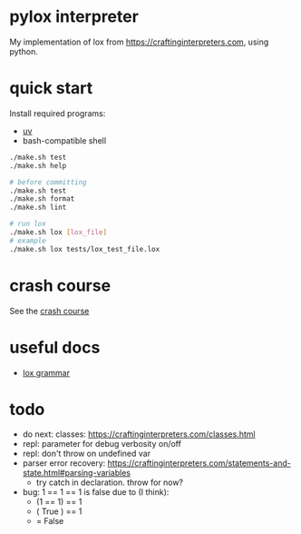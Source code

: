 # pylox interpreter

My implementation of lox from https://craftinginterpreters.com, using python.

# quick start
Install required programs:
- [uv](https://github.com/astral-sh/uv)
- bash-compatible shell

```sh
./make.sh test
./make.sh help

# before committing
./make.sh test
./make.sh format
./make.sh lint

# run lox
./make.sh lox [lox_file]
# example
./make.sh lox tests/lox_test_file.lox
```

# crash course
See the [crash course](/docs/crash-course.md)

# useful docs
- [lox grammar](https://craftinginterpreters.com/appendix-i.html)

# todo
- do next: classes: https://craftinginterpreters.com/classes.html
- repl: parameter for debug verbosity on/off
- repl: don't throw on undefined var
- parser error recovery: https://craftinginterpreters.com/statements-and-state.html#parsing-variables
    - try catch in declaration. throw for now?
- bug: 1 == 1 == 1 is false due to (I think):
    - (1 == 1) == 1
    - ( True ) == 1
    - = False
